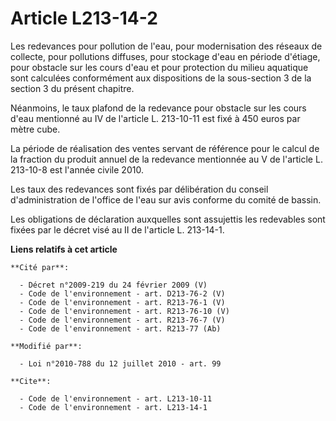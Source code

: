 # Article L213-14-2

Les redevances pour pollution de l'eau, pour modernisation des réseaux de collecte, pour pollutions diffuses, pour stockage
d'eau en période d'étiage, pour obstacle sur les cours d'eau et pour protection du milieu aquatique sont calculées
conformément aux dispositions de la sous-section 3 de la section 3 du présent chapitre. 

Néanmoins, le taux plafond de la redevance pour obstacle sur les cours d'eau mentionné au IV de l'article L. 213-10-11 est
fixé à 450 euros par mètre cube.

La période de réalisation des ventes  servant de référence pour le calcul de la fraction du produit annuel de  la redevance
mentionnée au V de l'article L. 213-10-8 est l'année civile  2010. 

Les taux des redevances sont fixés par délibération du conseil d'administration de l'office de l'eau sur avis conforme du
comité de bassin. 

Les obligations de déclaration auxquelles sont assujettis les redevables sont fixées par le décret visé au II de l'article L.
213-14-1.

**Liens relatifs à cet article**

	**Cité par**:

	  - Décret n°2009-219 du 24 février 2009 (V)
	  - Code de l'environnement - art. D213-76-2 (V)
	  - Code de l'environnement - art. R213-76-1 (V)
	  - Code de l'environnement - art. R213-76-10 (V)
	  - Code de l'environnement - art. R213-76-7 (V)
	  - Code de l'environnement - art. R213-77 (Ab)

	**Modifié par**:

	  - Loi n°2010-788 du 12 juillet 2010 - art. 99

	**Cite**:

	  - Code de l'environnement - art. L213-10-11
	  - Code de l'environnement - art. L213-14-1
